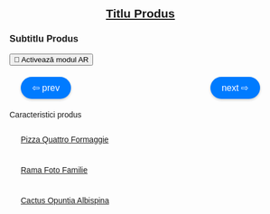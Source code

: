 <html lang="en">
<head>
    <meta charset="UTF-8">
    <meta name="viewport" content="width=device-width, initial-scale=1.0">
    <title>Produse de calitate superioară</title>
    <script type="module" src="https://unpkg.com/@google/model-viewer"></script>
    <style>
      body {
        margin: 0;
        padding: 0;
        font-family: Arial, sans-serif;
      }
      model-viewer {
        width: 100%;
        height: 400px;
      }
      .navigation {
        display: flex;
        justify-content: space-between;
        margin-top: 20px;
        padding: 0 20px;
      }
      .nav-button {
        cursor: pointer;
        background-color: #007BFF;
        border: none;
        border-radius: 20px;
        padding: 10px 20px;
        font-size: 16px;
        color: white;
        box-shadow: 0 2px 4px rgba(0, 0, 0, 0.2);
        transition: background-color 0.3s, box-shadow 0.3s;
      }
      .nav-button:hover {
        background-color: #0056b3;
        box-shadow: 0 4px 8px rgba(0, 0, 0, 0.3);
      }
      .content {
        max-width: 800px;
        margin: auto;
        padding: 20px;
      }
      .features {
        margin-top: 20px;
      }
      .links {
        display: flex;
        flex-direction: column;
        align-items: flex-start;
        gap: 10px;
        margin-left: 20px;
      }
    </style>
</head>
<body>

<div class="content">
    <h2 style="text-align: center;"><a id="mainTitle" href="#" target="_blank">Titlu Produs</a></h2>
    <div class="model-and-navigation">
      <h3 id="subtitle">Subtitlu Produs</h3>
      <model-viewer id="modelViewer" src="Avatar4.glb" ios-src="Avatar4.usdz" ar ar-modes="webxr scene-viewer quick-look" camera-controls auto-rotate environment-image="neutral" shadow-intensity="1" alt="Produs">
        <button slot="ar-button" class="ar-button">
            <span class="levitate">👋</span> Activează modul AR
        </button>
      </model-viewer>
      <div class="navigation">
          <button class="nav-button" onclick="changeModel(-1)">⇦ prev</button>
          <button class="nav-button" onclick="changeModel(1)">next ⇨</button>
      </div>
    </div>
    <div class="features" id="features">
      <p>Caracteristici produs</p>
    </div>
    <div class="links">
      <p><a href="https://manomotion2k24.github.io/Pizza/" target="_blank">Pizza Quattro Formaggie</a></p>
      <p><a href="https://manomotion2k24.github.io/My-Beloved-Girl/" target="_blank">Rama Foto Familie</a></p>
      <p><a href="https://manomotion2k24.github.io/cactus/" target="_blank">Cactus Opuntia Albispina</a></p>
    </div>
</div>

<script>
  const models = [
    { file: "guler2.glb", iosFile: "guler2.usdz", title: "Cumpara acum Guler masaj", url: "https://unizdrav.ro/produse/4021/guler-de-masaj-pentru-gat-si-umeri-unizdrav", subtitle: "Guler de masaj pentru gât și umeri", features: "✔️Pornirea și oprirea căldurii<br>✔️Schimbarea rotației capetelor de masaj<br>✔️3 niveluri de intensitate<br>✔️Oprire automată" },
    { file: "scaun.glb", iosFile: "scaun.usdz", title: "Cumpara acum Scaun sufragerie stofă", url: "https://acaju.ro/products/scaun-tapitat-k365-rosu-52x57x90-cm?gad_source=1", subtitle: "Scaun tapițat", features: "✔️Produsul nu este montat<br>✔️Asamblarea este rapida si usoara<br>✔️otel acoperit cu pulbere" },
    { file: "Avatar4.glb", iosFile: "Avatar4.usdz", title: "Cumpara acum Nike sport shoes", url: "https://www.nike.com/ro/t/free-metcon-4-workout-shoes-2g2hts", subtitle: "Nike Free Matcon, rosu", features: "✔️Flexibility for Speed<br>✔️Stability for Strength<br>✔️Blast From the Past" }
  ];
  let currentIndex = 2; // Pornim de la modelul Nike sport shoes

  function changeModel(step) {
    currentIndex += step;

    if (currentIndex >= models.length) {
      currentIndex = 0;
    } else if (currentIndex < 0) {
      currentIndex = models.length - 1;
    }

    updateModel();
  }

  function updateModel() {
    const model = models[currentIndex];
    const viewer = document.getElementById('modelViewer');
    const titleElement = document.getElementById('mainTitle');
    const subtitleElement = document.getElementById('subtitle');
    const featuresElement = document.getElementById('features');

    viewer.src = model.file;
    viewer.setAttribute('ios-src', model.iosFile); // Actualizează sursa pentru AR
    viewer.alt = model.subtitle;
    titleElement.href = model.url;
    titleElement.textContent = model.title;
    subtitleElement.textContent = model.subtitle;
    featuresElement.innerHTML = model.features;
  }

  // Inițializăm primul model
  updateModel();
</script>

</body>
</html>
